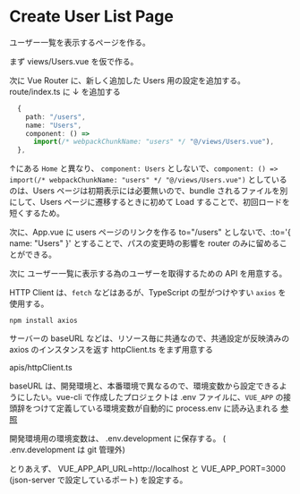 # Create User List Page

ユーザー一覧を表示するページを作る。

まず views/Users.vue を仮で作る。

次に Vue Router に、新しく追加した Users 用の設定を追加する。
route/index.ts に ↓ を追加する

```ts
  {
    path: "/users",
    name: "Users",
    component: () =>
      import(/* webpackChunkName: "users" */ "@/views/Users.vue"),
  },
```

↑にある `Home` と異なり、 `component: Users` としないで、`component: () => import(/* webpackChunkName: "users" */ "@/views/Users.vue")` としているのは、Users ページは初期表示には必要無いので、bundle されるファイルを別にして、Users ページに遷移するときに初めて Load することで、初回ロードを短くするため。

次に、App.vue に users ページのリンクを作る
to="/users" としないで、:to='{ name: "Users" }' とすることで、パスの変更時の影響を router のみに留めることができる。

次に ユーザー一覧に表示する為のユーザーを取得するための API を用意する。

HTTP Client は、`fetch` などはあるが、TypeScript の型がつけやすい `axios` を使用する。

`npm install axios`

サーバーの baseURL などは、リソース毎に共通なので、共通設定が反映済みの axios のインスタンスを返す httpClient.ts をまず用意する 

apis/httpClient.ts

baseURL は、開発環境と、本番環境で異なるので、環境変数から設定できるようにしたい。vue-cli で作成したプロジェクトは .env ファイルに、`VUE_APP` の接頭辞をつけて定義している環境変数が自動的に process.env に読み込まれる [参照](https://cli.vuejs.org/guide/mode-and-env.html)

開発環境用の環境変数は、 .env.development に保存する。
( .env.development は git 管理外)

とりあえず、 VUE_APP_API_URL=http://localhost と VUE_APP_PORT=3000 (json-server で設定しているポート) を設定する。


